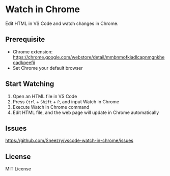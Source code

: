 # Watch in Chrome

Edit HTML in VS Code and watch changes in Chrome.

## Prerequisite

* Chrome extension: <https://chrome.google.com/webstore/detail/mmbnmofkiadlcapnmgnkheoadkpeefii>
* Set Chrome your default browser

## Start Watching

1. Open an HTML file in VS Code
2. Press `Ctrl` + `Shift` + `P`, and input Watch in Chrome
3. Execute Watch in Chrome command
4. Edit HTML file, and the web page will update in Chrome automatically

## Issues

<https://github.com/Sneezry/vscode-watch-in-chrome/issues>

## License

MIT License